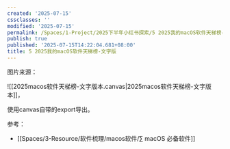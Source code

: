 ```yaml
---
created: '2025-07-15'
cssclasses: ''
modified: '2025-07-15'
permalink: /Spaces/1-Project/2025下半年小红书探索/5 2025我的macOS软件天梯榜-文字版.md
publish: true
published: '2025-07-15T14:22:04.681+08:00'
title: 5 2025我的macOS软件天梯榜-文字版
---
```

图片来源：

![[2025macos软件天梯榜-文字版本.canvas|2025macos软件天梯榜-文字版本]]，

使用canvas自带的export导出。

参考：

- [[Spaces/3-Resource/软件梳理/macos软件/∑ macOS 必备软件]]
